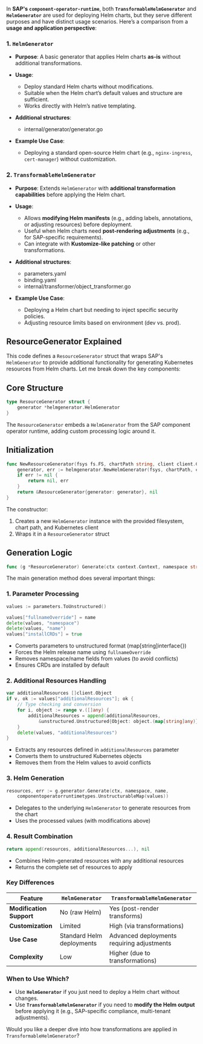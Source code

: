 In **SAP's `component-operator-runtime`**, both **`TransformableHelmGenerator`** and **`HelmGenerator`** are used for deploying Helm charts, but they serve different purposes and have distinct usage scenarios. Here’s a comparison from a **usage and application perspective**:

### **1. `HelmGenerator`**  
- **Purpose**: A basic generator that applies Helm charts **as-is** without additional transformations.  
- **Usage**:  
  - Deploy standard Helm charts without modifications.  
  - Suitable when the Helm chart’s default values and structure are sufficient.  
  - Works directly with Helm’s native templating.
- **Additional structures**:
  - internal/generator/generator.go  
     

- **Example Use Case**:  
  - Deploying a standard open-source Helm chart (e.g., `nginx-ingress`, `cert-manager`) without customization.  

### **2. `TransformableHelmGenerator`**  
- **Purpose**: Extends `HelmGenerator` with **additional transformation capabilities** before applying the Helm chart.  
- **Usage**:  
  - Allows **modifying Helm manifests** (e.g., adding labels, annotations, or adjusting resources) before deployment.  
  - Useful when Helm charts need **post-rendering adjustments** (e.g., for SAP-specific requirements).  
  - Can integrate with **Kustomize-like patching** or other transformations.  
- **Additional structures**:
  - parameters.yaml
  - binding.yaml
  - internal/transformer/object_transformer.go
  
- **Example Use Case**:  
  - Deploying a Helm chart but needing to inject specific security policies.  
  - Adjusting resource limits based on environment (dev vs. prod).  

## ResourceGenerator Explained 

This code defines a `ResourceGenerator` struct that wraps SAP's `HelmGenerator` to provide additional functionality for generating Kubernetes resources from Helm charts. Let me break down the key components:

## Core Structure

```go
type ResourceGenerator struct {
	generator *helmgenerator.HelmGenerator
}
```

The `ResourceGenerator` embeds a `HelmGenerator` from the SAP component operator runtime, adding custom processing logic around it.

## Initialization

```go
func NewResourceGenerator(fsys fs.FS, chartPath string, client client.Client) (*ResourceGenerator, error) {
    generator, err := helmgenerator.NewHelmGenerator(fsys, chartPath, client)
    if err != nil {
        return nil, err
    }
    return &ResourceGenerator{generator: generator}, nil
}
```

The constructor:
1. Creates a new `HelmGenerator` instance with the provided filesystem, chart path, and Kubernetes client
2. Wraps it in a `ResourceGenerator` struct

## Generation Logic

```go
func (g *ResourceGenerator) Generate(ctx context.Context, namespace string, name string, parameters componentoperatorruntimetypes.Unstructurable) ([]client.Object, error) {
```

The main generation method does several important things:

### 1. Parameter Processing

```go
values := parameters.ToUnstructured()

values["fullnameOverride"] = name
delete(values, "namespace")
delete(values, "name")
values["installCRDs"] = true
```

- Converts parameters to unstructured format (map[string]interface{})
- Forces the Helm release name using `fullnameOverride`
- Removes namespace/name fields from values (to avoid conflicts)
- Ensures CRDs are installed by default

### 2. Additional Resources Handling

```go
var additionalResources []client.Object
if v, ok := values["additionalResources"]; ok {
    // Type checking and conversion
    for i, object := range v.([]any) {
        additionalResources = append(additionalResources, 
            &unstructured.Unstructured{Object: object.(map[string]any)})
    }
    delete(values, "additionalResources")
}
```

- Extracts any resources defined in `additionalResources` parameter
- Converts them to unstructured Kubernetes objects
- Removes them from the Helm values to avoid conflicts

### 3. Helm Generation

```go
resources, err := g.generator.Generate(ctx, namespace, name, 
    componentoperatorruntimetypes.UnstructurableMap(values))
```

- Delegates to the underlying `HelmGenerator` to generate resources from the chart
- Uses the processed values (with modifications above)

### 4. Result Combination

```go
return append(resources, additionalResources...), nil
```

- Combines Helm-generated resources with any additional resources
- Returns the complete set of resources to apply


### **Key Differences**  
| Feature                | `HelmGenerator` | `TransformableHelmGenerator` |  
|------------------------|----------------|-----------------------------|  
| **Modification Support** | No (raw Helm)  | Yes (post-render transforms) |  
| **Customization**       | Limited        | High (via transformations)   |  
| **Use Case**           | Standard Helm deployments | Advanced deployments requiring adjustments |  
| **Complexity**         | Low            | Higher (due to transformations) |  

### **When to Use Which?**  
- Use **`HelmGenerator`** if you just need to deploy a Helm chart without changes.  
- Use **`TransformableHelmGenerator`** if you need to **modify the Helm output** before applying it (e.g., SAP-specific compliance, multi-tenant adjustments).  

Would you like a deeper dive into how transformations are applied in `TransformableHelmGenerator`?
